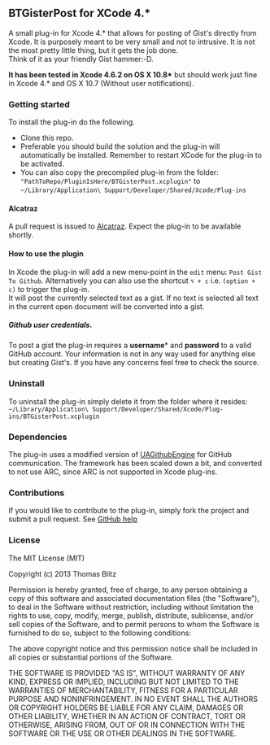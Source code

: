 ## BTGisterPost for XCode 4.\*  
A small plug-in for Xcode 4.\* that allows for posting of Gist's directly from Xcode.
It is purposely meant to be very small and not to intrusive.
It is not the most pretty little thing, but it gets the job done.   
Think of it as your friendly Gist hammer:-D.  

__It has been tested in Xcode 4.6.2 on OS X 10.8\*__ but should work just fine in Xcode 4.\* and OS X 10.7 (Without user notifications).

### Getting started
To install the plug-in do the following.
* Clone this repo.
* Preferable you should build the solution and the plug-in will automatically be installed. Remember to restart XCode for the plug-in to be activated.
* You can also copy the precompiled plug-in from the folder: 
`"PathToRepo/PluginIsHere/BTGisterPost.xcplugin"`
to `~/Library/Application\ Support/Developer/Shared/Xcode/Plug-ins`

#### Alcatraz
A pull request is issued to [Alcatraz](http://mneorr.github.com/Alcatraz). Expect the plug-in to be available shortly.

#### How to use the plugin
In Xcode the plug-in will add a new menu-point in the `edit` menu: `Post Gist To Github`.
Alternatively you can also use the shortcut `⌥ + c` i.e. `(option + c)`
to trigger the plug-in.  
It will post the currently selected text as a gist.
If no text is selected all text in the current open document will be converted into a gist.

##### Github user credentials.
To post a gist the plug-in requires a **username*** and **password** to a valid GitHub account. Your information is not in any way used for anything else but creating Gist's. If you have any concerns feel free to check the source.

### Uninstall
To uninstall the plug-in simply delete it from the folder where it resides:
`~/Library/Application\ Support/Developer/Shared/Xcode/Plug-ins/BTGisterPost.xcplugin`

### Dependencies
The plug-in uses a modified version of [UAGithubEngine](https://github.com/owainhunt/uagithubengine) for GitHub communication. The framework has been scaled down a bit, and converted to not use ARC, since ARC is not supported in Xcode plug-ins.


### Contributions
If you would like to contribute to the plug-in, simply fork the project and submit a pull request. See [GitHub help](https://help.github.com/articles/fork-a-repo)

### License
The MIT License (MIT)

Copyright (c) 2013 Thomas Blitz

Permission is hereby granted, free of charge, to any person obtaining a copy
of this software and associated documentation files (the "Software"), to deal
in the Software without restriction, including without limitation the rights
to use, copy, modify, merge, publish, distribute, sublicense, and/or sell
copies of the Software, and to permit persons to whom the Software is
furnished to do so, subject to the following conditions:

The above copyright notice and this permission notice shall be included in
all copies or substantial portions of the Software.

THE SOFTWARE IS PROVIDED "AS IS", WITHOUT WARRANTY OF ANY KIND, EXPRESS OR
IMPLIED, INCLUDING BUT NOT LIMITED TO THE WARRANTIES OF MERCHANTABILITY,
FITNESS FOR A PARTICULAR PURPOSE AND NONINFRINGEMENT. IN NO EVENT SHALL THE
AUTHORS OR COPYRIGHT HOLDERS BE LIABLE FOR ANY CLAIM, DAMAGES OR OTHER
LIABILITY, WHETHER IN AN ACTION OF CONTRACT, TORT OR OTHERWISE, ARISING FROM,
OUT OF OR IN CONNECTION WITH THE SOFTWARE OR THE USE OR OTHER DEALINGS IN
THE SOFTWARE.


